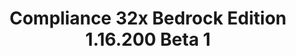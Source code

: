 ---
title: Compliance 32x Bedrock Edition 1.16.200 Beta 1
permalink: /article/compliance32xBedrock/1.16.200/B1
comments: true
comments-id: 1.16.200-32x-Beta-1
header-img: article/compliance32xBedrock/1.16.200-B1.jpg

long_text: We are proud to announce that rumours are true – With the release of Beta 1, Compliance 32x is now oficially available for Bedrock Edition! Enjoy your favourite double-the-resolution block-game resource pack, now also on Xbox, mobile and Windows 10. <br><br>Starting with this version, packs for both Minecraft editions are going to be updated simultaneously. If you're interested in the changelog since Alpha 7 or what's going to happen with the pack in the future, check out <a href="../../compliance32x/1.16.5/B1">the Java Edition Beta 1 blog post</a>.

download:
  - Beta 1 - 1.16.200:
    - https://github.com/Compliance-Resource-Pack/Resource-Pack-32x/releases/download/beta-1/Compliance-32x-Bedrock-Beta-1.mcpack

---